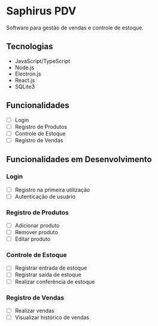 # Saphirus PDV

Software para gestão de vendas e controle de estoque.

## Tecnologias

- JavaScript/TypeScript
- Node.js
- Electron.js
- React.js
- SQLite3

## Funcionalidades

- [ ] Login
- [ ] Registro de Produtos
- [ ] Controle de Estoque
- [ ] Registro de Vendas

## Funcionalidades em Desenvolvimento

### Login

- [ ] Registro na primeira utilização
- [ ] Autenticação de usuário

### Registro de Produtos

- [ ] Adicionar produto
- [ ] Remover produto
- [ ] Editar produto

### Controle de Estoque

- [ ] Registrar entrada de estoque
- [ ] Registrar saída de estoque
- [ ] Realizar conferência de estoque

### Registro de Vendas

- [ ] Realizar vendas
- [ ] Visualizar histórico de vendas
